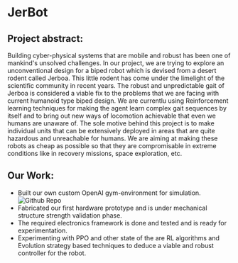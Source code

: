# JerBot

## Project abstract:
Building cyber-physical systems that are mobile and robust has been one of mankind's unsolved challenges. In our project, we are trying to explore an unconventional design for a biped robot which is devised from a desert rodent called Jerboa. This little rodent has come under the limelight of the scientific community in recent years. The robust and unpredictable gait of Jerboa is considered a viable fix to the problems that we are facing with current humanoid type biped design. We are currentlu using Reinforcement learning techniques for making the agent learn complex gait sequences by itself and to bring out new ways of locomotion achievable that even we humans are unaware of. The sole motive behind this project is to make individual units that can be extensively deployed in areas that are quite hazardous and unreachable for humans. We are aiming at making these robots as cheap as possible so that they are compromisable in extreme conditions like in recovery missions, space exploration, etc.




## Our Work:
* Built our own custom OpenAI gym-environment for simulation.![Github Repo](https://github.com/lok-i/BlackBird-gym)
* Fabricated our first hardware prototype and is under mechanical structure strength validation phase.
* The required electronics framework is done and tested and is ready for experimentation.
* Experimenting with PPO and other state of the are RL algorithms and Evolution strategy based techniques to deduce a   viable and robust controller for the robot.

